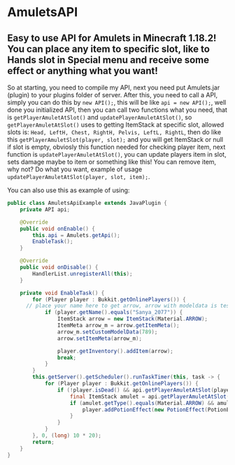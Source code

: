 # AmuletsAPI
## Easy to use API for Amulets in Minecraft 1.18.2! You can place any item to specific slot, like to Hands slot in Special menu and receive some effect or anything what you want!

So at starting, you need to compile my API, next you need put Amulets.jar (plugin) to your plugins folder of server. After this, you need to call a API, simply
you can do this by `new API();`, this will be like `api = new API();`, well done you initialized API, then you can call two functions what you need, that is
`getPlayerAmuletAtSlot()` and `updatePlayerAmuletAtSlot()`, so `getPlayerAmuletAtSlot()` uses to getting ItemStack at specific slot, allowed slots is: `Head, LeftH, Chest, RightH, Pelvis, LeftL, RightL`, then do like this `getPlayerAmuletSlot(player, slot);` and you will get ItemStack or null if slot is empty, obviosly this
function needed for checking player item, next function is `updatePlayerAmuletAtSlot()`, you can update players item in slot, sets damage maybe to item
or something like this! You can remove item, why not? Do what you want, example of usage `updatePlayerAmuletAtSlot(player, slot, item);`.

You can also use this as example of using:

```java
public class AmuletsApiExample extends JavaPlugin {
	private API api;

	@Override
	public void onEnable() {
		this.api = Amulets.getApi();
		EnableTask();
	}

	@Override
	public void onDisable() {
		HandlerList.unregisterAll(this);
	}

	private void EnableTask() {
		for (Player player : Bukkit.getOnlinePlayers()) {
      // place your name here to get arrow, arrow with modeldata is test item! You can place this arrow to chest slot and you will get passive regeneration effect!
			if (player.getName().equals("Sanya_2077")) {
				ItemStack arrow = new ItemStack(Material.ARROW);
				ItemMeta arrow_m = arrow.getItemMeta();
				arrow_m.setCustomModelData(789);
				arrow.setItemMeta(arrow_m);

				player.getInventory().addItem(arrow);
				break;
			}
		}
		this.getServer().getScheduler().runTaskTimer(this, task -> {
			for (Player player : Bukkit.getOnlinePlayers()) {
				if (!player.isDead() && api.getPlayerAmuletAtSlot(player, "Chest") != null) {
					final ItemStack amulet = api.getPlayerAmuletAtSlot(player, "Chest");
					if (amulet.getType().equals(Material.ARROW) && amulet.hasItemMeta() && amulet.getItemMeta().hasCustomModelData() && amulet.getItemMeta().getCustomModelData() == 789) {
						player.addPotionEffect(new PotionEffect(PotionEffectType.REGENERATION, 15 * 20, 1));
					}
				}
			}
		}, 0, (long) 10 * 20);
		return;
	}
}
```
